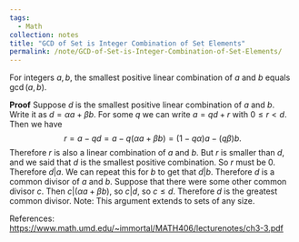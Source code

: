 ```yaml
---
tags:
  - Math
collection: notes
title: "GCD of Set is Integer Combination of Set Elements"
permalink: /note/GCD-of-Set-is-Integer-Combination-of-Set-Elements/
---
```

 For integers $a,b$, the smallest positive linear combination of $a$ and $b$ equals $\gcd (a,b)$.

**Proof**
Suppose $d$ is the smallest positive linear combination of $a$ and $b$.
Write it as $d = \alpha a + \beta b$.
For some $q$ we can write $a = qd + r$ with $0 \leq r < d$.
Then we have
$$
r = a - qd = a - q(\alpha a + \beta b) = (1 - q \alpha)a - (q\beta)b.
$$
Therefore $r$ is also a linear combination of $a$ and $b$. But $r$ is smaller than $d$, and we said that $d$ is the smallest positive combination. So $r$ must be 0. Therefore $d | a$.
We can repeat this for $b$ to get that $d|b$. Therefore $d$ is a common divisor of $a$ and $b$.
Suppose that there were some other common divisor $c$. Then $c | (\alpha a + \beta b)$, so $c|d$, so $c\leq d$. Therefore $d$ is the greatest common divisor.
Note: This argument extends to sets of any size.


References:
https://www.math.umd.edu/~immortal/MATH406/lecturenotes/ch3-3.pdf